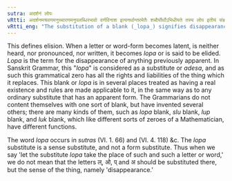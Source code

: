 ```yaml
---
sutra: अदर्शनं लोपः
vRtti: अदर्शनमश्रवणमनुच्चारणमनुपलब्धिरभावो वर्णविनाश इत्यनर्थान्तरमेतैः शब्दैर्योर्थोऽभिधीयते तस्य लोप इतीयं संज्ञा भवति ॥
vRtti_eng: "The substitution of a blank (_lopa_) signifies disappearance."
---
```

This defines elision. When a letter or word-form becomes latent, is neither heard, nor pronounced, nor written, it becomes _lopa_ or is said to be elided. _Lopa_ is the term for the disappearance of anything previously apparent.
In Sanskrit Grammar, this "_lopa_" is considered as a substitute or _adesa_, and as such this grammatical zero has all the rights and liabilities of the thing which it replaces. This blank or _lopa_ is in several places treated as having a real existence and rules are made applicable to it, in the same way as to any ordinary substitute that has an apparent form. The Grammarians do not content themselves with one sort of blank, but have invented several others; there are many kinds of them, such as _lopa_ blank, _slu_ blank, _lup_ blank, and _luk_ blank, which like different sorts of zeroes of a Mathematician, have different functions.

The word _lopa_ occurs in _sutras_ (VI. 1. 66) and (VI. 4. 118) &c. The _lopa_ substitute is a sense substitute, and not a form substitute. Thus when we say 'let the substitute _lopa_ take the place of such and such a letter or word,' we do not mean that the letters ल्, ओ, प् and अ should be substituted there, but the sense of the thing, namely 'disappearance.'
